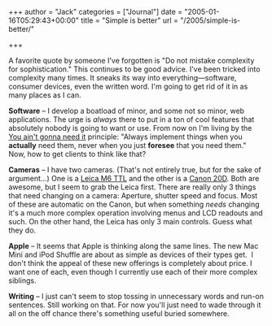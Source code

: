 +++
author = "Jack"
categories = ["Journal"]
date = "2005-01-16T05:29:43+00:00"
title = "Simple is better"
url = "/2005/simple-is-better/"

+++

A favorite quote by someone I've forgotten is "Do not mistake complexity for sophistication." This continues to be good advice. I've been tricked into complexity many times. It sneaks its way into everything&#8212;software, consumer devices, even the written word. I'm going to get rid of it in as many places as I can.

**Software** &#8211; I develop a boatload of minor, and some not so minor, web applications. The urge is _always_ there to put in a ton of cool features that absolutely nobody is going to want or use. From now on I'm living by the [You ain't gonna need it][1] principle: "Always implement things when you **actually** need them, never when you just **foresee** that you need them." Now, how to get clients to think like that?

**Cameras** &#8211; I have two cameras. (That's not entirely true, but for the sake of argument&#8230;) One is a [Leica M6 TTL][2] and the other is a [Canon 20D][3]. Both are awesome, but I seem to grab the Leica first. There are really only 3 things that need changing on a camera: Aperture, shutter speed and focus. Most of these are automatic on the Canon, but when something _needs_ changing it's a much more complex operation involving menus and LCD readouts and such. On the other hand, the Leica has only 3 main controls. Guess what they do.

**Apple** &#8211; It seems that Apple is thinking along the same lines. The new Mac Mini and iPod Shuffle are about as simple as devices of their types get.&nbsp; I don't think the appeal of these new offerings is completely about price. I want one of each, even though I currently use each of their more complex siblings.

**Writing** &#8211; I just can't seem to stop tossing in unnecessary words and run-on sentences. Still working on that. For now you'll just need to wade through it all on the off chance there's something useful buried somewhere.

 [1]: http://c2.com/cgi/wiki?YouArentGonnaNeedIt
 [2]: http://www.washingtonpost.com/wp-srv/photo/galleries/essays/072000.htm
 [3]: http://www.dpreview.com/reviews/canoneos20d/